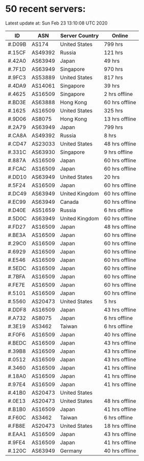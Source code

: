 # 50 recent servers:

Latest update at: Sun Feb 23 13:10:08 UTC 2020

| ID | ASN | Server Country | Online |
| -- | --- | -------------- | ------ |
| #.D09B | AS174 | United States | 799 hrs |
| #.15CF | AS49392 | Russia | 121 hrs |
| #.42A0 | AS63949 | Japan | 49 hrs |
| #.7F1D | AS63949 | Singapore | 970 hrs |
| #.9FC3 | AS53889 | United States | 817 hrs |
| #.4DA9 | AS14061 | Singapore | 39 hrs |
| #.4625 | AS16509 | Singapore | 2 hrs offline |
| #.BD3E | AS63888 | Hong Kong | 60 hrs offline |
| #.1625 | AS16509 | United States | 325 hrs |
| #.9D06 | AS8075 | Hong Kong | 13 hrs offline |
| #.2A79 | AS63949 | Japan | 799 hrs |
| #.CA8A | AS49392 | Russia | 8 hrs |
| #.CD47 | AS23033 | United States | 48 hrs offline |
| #.331C | AS63930 | Singapore | 9 hrs offline |
| #.887A | AS16509 | Japan | 60 hrs offline |
| #.FCAC | AS16509 | Japan | 60 hrs offline |
| #.DD10 | AS63949 | United States | 20 hrs |
| #.5F24 | AS16509 | Japan | 60 hrs offline |
| #.DC49 | AS63949 | United Kingdom | 60 hrs offline |
| #.EC99 | AS63949 | Canada | 60 hrs offline |
| #.D40E | AS51659 | Russia | 6 hrs offline |
| #.5D0C | AS63949 | United Kingdom | 60 hrs offline |
| #.FD27 | AS16509 | Japan | 48 hrs offline |
| #.BE3A | AS16509 | Japan | 60 hrs offline |
| #.29C0 | AS16509 | Japan | 60 hrs offline |
| #.6929 | AS16509 | Japan | 60 hrs offline |
| #.E546 | AS16509 | Japan | 60 hrs offline |
| #.5EDC | AS16509 | Japan | 60 hrs offline |
| #.7BFA | AS16509 | Japan | 60 hrs offline |
| #.FE7E | AS16509 | Japan | 60 hrs offline |
| #.5101 | AS16509 | Japan | 60 hrs offline |
| #.5560 | AS20473 | United States | 5 hrs |
| #.DDF8 | AS16509 | Japan | 43 hrs offline |
| #.A732 | AS8075 | Japan | 6 hrs offline |
| #.3E19 | AS3462 | Taiwan | 6 hrs offline |
| #.F0F6 | AS16509 | Japan | 40 hrs offline |
| #.BEDC | AS16509 | Japan | 43 hrs offline |
| #.39B8 | AS16509 | Japan | 43 hrs offline |
| #.0512 | AS16509 | Japan | 43 hrs offline |
| #.3460 | AS16509 | Japan | 41 hrs offline |
| #.18A0 | AS16509 | Japan | 41 hrs offline |
| #.97E4 | AS16509 | Japan | 41 hrs offline |
| #.41B0 | AS20473 | United States | |
| #.0E13 | AS20473 | United States | 48 hrs offline |
| #.B1B0 | AS16509 | Japan | 41 hrs offline |
| #.F60C | AS3462 | Taiwan | 6 hrs offline |
| #.FB8E | AS20473 | United States | 18 hrs offline |
| #.EAA1 | AS16509 | Japan | 43 hrs offline |
| #.9FE4 | AS16509 | Japan | 41 hrs offline |
| #.120C | AS63949 | Germany | 40 hrs offline |

